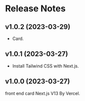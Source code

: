 # Release Notes

## v1.0.2 (2023-03-29)

- Card.

## v1.0.1 (2023-03-27)

- Install Tailwind CSS with Next.js.

## v1.0.0 (2023-03-27)

front end card Next.js V13 By Vercel.
